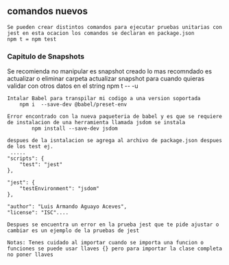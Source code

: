 ## comandos nuevos
    Se pueden crear distintos comandos para ejecutar pruebas unitarias con jest en esta ocacion los comandos se declaran en package.json
    npm t = npm test 

### Capitulo de Snapshots
Se recomienda no manipular es snapshot creado lo mas recomndado es actualizar o eliminar carpeta
    actualizar snapshot para cuando quieras validar con otros datos en el string
        npm t -- -u

    Intalar Babel para transpilar mi codigo a una version soportada 
        npm i  --save-dev @babel/preset-env

    Error encontrado con la nueva paqueteria de babel y es que se requiere de instalacion de una herramienta llamada jsdom se instala
            npm install --save-dev jsdom
    
    despues de la isntalacion se agrega al archivo de package.json despues de los test ej.
     .....   
    "scripts": {
        "test": "jest"
    },

    "jest": {
        "testEnvironment": "jsdom"
    },
    
    "author": "Luis Armando Aguayo Aceves",
    "license": "ISC"....

    Despues se encuentra un error en la prueba jest que te pide ajustar o cambiar es un ejemplo de la pruebas de jest

    Notas: Tenes cuidado al importar cuando se importa una funcion o funciones se puede usar llaves {} pero para importar la clase completa no poner llaves 